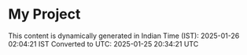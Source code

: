 # My Project

This content is dynamically generated in Indian Time (IST): 2025-01-26 02:04:21 IST
Converted to UTC: 2025-01-25 20:34:21 UTC
